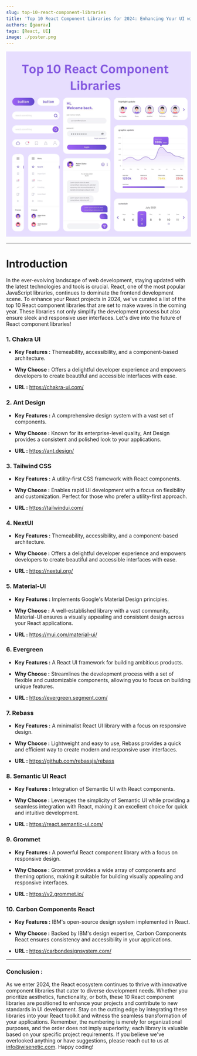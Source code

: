```yaml
---
slug: top-10-react-component-libraries
title: 'Top 10 React Component Libraries for 2024: Enhancing Your UI with the Best Tools'
authors: [gaurav]
tags: [React, UI]
image: ./poster.png
---
```


![UI Component libraries image](./poster.png)

---

# Introduction

In the ever-evolving landscape of web development, staying updated with the latest technologies and tools is crucial. React, one of the most popular JavaScript libraries, continues to dominate the frontend development scene. To enhance your React projects in 2024, we've curated a list of the top 10 React component libraries that are set to make waves in the coming year. These libraries not only simplify the development process but also ensure sleek and responsive user interfaces. Let's dive into the future of React component libraries!

### 1. Chakra UI

- **Key Features :** Themeability, accessibility, and a component-based architecture.

- **Why Choose :** Offers a delightful developer experience and empowers developers to create beautiful and accessible interfaces with ease.

- **URL :** https://chakra-ui.com/

### 2. Ant Design

- **Key Features :** A comprehensive design system with a vast set of components.

- **Why Choose :** Known for its enterprise-level quality, Ant Design provides a consistent and polished look to your applications.

- **URL :** https://ant.design/

### 3. Tailwind CSS

- **Key Features :** A utility-first CSS framework with React components.

- **Why Choose :** Enables rapid UI development with a focus on flexibility and customization. Perfect for those who prefer a utility-first approach.

- **URL :** https://tailwindui.com/

### 4. NextUI

- **Key Features :** Themeability, accessibility, and a component-based architecture.

- **Why Choose :** Offers a delightful developer experience and empowers developers to create beautiful and accessible interfaces with ease.

- **URL :** https://nextui.org/

### 5. Material-UI

- **Key Features :** Implements Google's Material Design principles.

- **Why Choose :** A well-established library with a vast community, Material-UI ensures a visually appealing and consistent design across your React applications.

- **URL :** https://mui.com/material-ui/

### 6. Evergreen

- **Key Features :** A React UI framework for building ambitious products.

- **Why Choose :** Streamlines the development process with a set of flexible and customizable components, allowing you to focus on building unique features.

- **URL :** https://evergreen.segment.com/

### 7. Rebass

- **Key Features :** A minimalist React UI library with a focus on responsive design.

- **Why Choose :** Lightweight and easy to use, Rebass provides a quick and efficient way to create modern and responsive user interfaces.

- **URL :** https://github.com/rebassjs/rebass

### 8. Semantic UI React

- **Key Features :** Integration of Semantic UI with React components.

- **Why Choose :** Leverages the simplicity of Semantic UI while providing a seamless integration with React, making it an excellent choice for quick and intuitive development.

- **URL :** https://react.semantic-ui.com/

### 9. Grommet

- **Key Features :** A powerful React component library with a focus on responsive design.

- **Why Choose :** Grommet provides a wide array of components and theming options, making it suitable for building visually appealing and responsive interfaces.

- **URL :** https://v2.grommet.io/

### 10. Carbon Components React

- **Key Features :** IBM's open-source design system implemented in React.

- **Why Choose :** Backed by IBM's design expertise, Carbon Components React ensures consistency and accessibility in your applications.

- **URL :** https://carbondesignsystem.com/

---

### Conclusion :

As we enter 2024, the React ecosystem continues to thrive with innovative component libraries that cater to diverse development needs. Whether you prioritize aesthetics, functionality, or both, these 10 React component libraries are positioned to enhance your projects and contribute to new standards in UI development. Stay on the cutting edge by integrating these libraries into your React toolkit and witness the seamless transformation of your applications. Remember, the numbering is merely for organizational purposes, and the order does not imply superiority; each library is valuable based on your specific project requirements. If you believe we've overlooked anything or have suggestions, please reach out to us at info@wisenetic.com. Happy coding!
